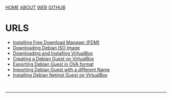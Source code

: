 ---
---

[HOME](index.md)
[ABOUT](README.md)
[WEB](https://osp4diss.vlsm.org/)
[GITHUB](https://github.com/UI-FASILKOM-OS/osp4diss/)

# URLS

* [Installing Free Download Manager (FDM)](InstallFDM.html)
* [Downloading Debian ISO Image](DebianISOImage.html)
* [Downloading and Installing VirtualBox](InstallVirtualBox.html)
* [Creating a Debian Guest on VirtualBox](DebianGuestOnVirtualBox.html)
* [Exporting Debian Guest in OVA format](DebianGuestExportOva.html)
* [Importing Debian Guest with a different Name](DebianGuestImportOva.html)
* [Installing Debian Netinst Guest on VirtualBox](InstallDebianNetinst.html)

<br>
<hr>
<br>
